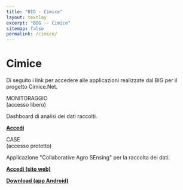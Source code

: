 ```yaml
---
title: "BIG - Cimice"
layout: textlay
excerpt: "BIG -- Cimice"
sitemap: false
permalink: /cimice/
---
```


# Cimice

Di seguito i link per accedere alle applicazioni realizzate dal BIG per il progetto Cimice.Net.

<div class="row app-card">
 <div class="col-sm-3 d-flex align-items-stretch">
  <div class="well">
   <pubtit>MONITORAGGIO<br/>(accesso libero)</pubtit>
   <p>Dashboard di analisi dei dati raccolti.</p>
   <p><strong><a href="/projects/cimice/monitoring.php">Accedi</a></strong></p>
  </div>
 </div>
 <div class="col-sm-3 d-flex align-items-stretch">
  <div class="well">
   <pubtit>CASE<br/>(accesso protetto)</pubtit>
   <p>Applicazione "Collaborative Agro SEnsing" per la raccolta dei dati.</p>
   <p><strong><a href="/projects/case/">Accedi (sito web)</a></strong></p>
   <p><strong><a href="/downloads/case/case-app-0_0_2-PRODUCTION.apk">Download (app Android)</a></strong></p>
  </div>
 </div>
</div>
